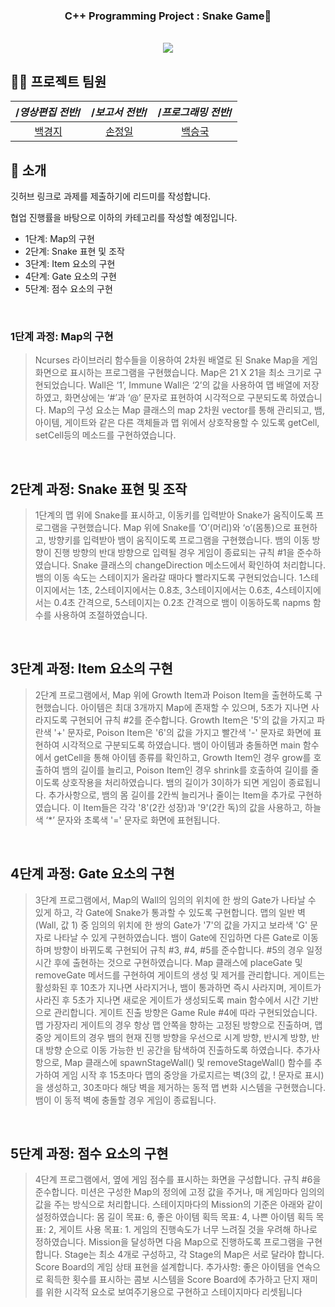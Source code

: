 <div align="center">


### C++ Programming Project : Snake Game🐍

<br/> [<img src="https://img.shields.io/badge/프로젝트 기간-2025.05.08~2025.06.17-fab2ac?style=flat&logo=&logoColor=white" />]()

</div> 


## 💁‍♂️ 프로젝트 팀원
|/*영상편집 전반*/|/*보고서 전반*/|/*프로그래밍 전반*/|
|:---:|:---:|:---:|
|[백경지](https://github.com/jason77218)|[손정일](https://github.com/sonjungil)|[백승국](https://github.com/skybluesoda)|

## 📝 소개
깃허브 링크로 과제를 제출하기에 리드미를 작성합니다.

협업 진행률을 바탕으로 이하의 카테고리를 작성할 예정입니다.
- 1단계: Map의 구현
- 2단계: Snake 표현 및 조작
- 3단계: Item 요소의 구현
- 4단계: Gate 요소의 구현
- 5단계: 점수 요소의 구현

<br />

### 1단계 과정: Map의 구현
> Ncurses 라이브러리 함수들을 이용하여 2차원 배열로 된 Snake Map을 게임 화면으로 표시하는 프로그램을 구현했습니다. Map은 21 X 21을 최소 크기로 구현되었습니다. Wall은 ‘1’, Immune Wall은 ‘2’의 값을 사용하여 맵 배열에 저장하였고, 화면상에는 ‘#’과 ‘@’ 문자로 표현하여 시각적으로 구분되도록 하였습니다. Map의 구성 요소는 Map 클래스의 map 2차원 vector를 통해 관리되고, 뱀, 아이템, 게이트와 같은 다른 객체들과 맵 위에서 상호작용할 수 있도록 getCell, setCell등의 메소드를 구현하였습니다.

<br />

## 2단계 과정: Snake 표현 및 조작
> 1단계의 맵 위에 Snake를 표시하고, 이동키를 입력받아 Snake가 움직이도록 프로그램을 구현했습니다. Map 위에 Snake를 ‘O’(머리)와 ‘o’(몸통)으로 표현하고, 방향키를 입력받아 뱀이 움직이도록 프로그램을 구현했습니다. 뱀의 이동 방향이 진행 방향의 반대 방향으로 입력될 경우 게임이 종료되는 규칙 #1을 준수하였습니다. Snake 클래스의 changeDirection 메소드에서 확인하여 처리합니다. 뱀의 이동 속도는 스테이지가 올라갈 때마다 빨라지도록 구현되었습니다. 1스테이지에서는 1초, 2스테이지에서는 0.8초, 3스테이지에서는 0.6초, 4스테이지에서는 0.4초 간격으로, 5스테이지는 0.2초 간격으로 뱀이 이동하도록 napms 함수를 사용하여 조절하였습니다.


<br />

## 3단계 과정: Item 요소의 구현
> 2단계 프로그램에서, Map 위에 Growth Item과 Poison Item을 출현하도록 구현했습니다. 아이템은 최대 3개까지 Map에 존재할 수 있으며, 5초가 지나면 사라지도록 구현되어 규칙 #2를 준수합니다. Growth Item은 '5'의 값을 가지고 파란색 '+' 문자로, Poison Item은 '6'의 값을 가지고 빨간색 '-' 문자로 화면에 표현하여 시각적으로 구분되도록 하였습니다. 뱀이 아이템과 충돌하면 main 함수에서 getCell을 통해 아이템 종류를 확인하고, Growth Item인 경우 grow를 호출하여 뱀의 길이를 늘리고, Poison Item인 경우 shrink를 호출하여 길이를 줄이도록 상호작용을 처리하였습니다. 뱀의 길이가 3이하가 되면 게임이 종료됩니다. 추가사항으로, 뱀의 몸 길이를 2칸씩 늘리거나 줄이는 Item을 추가로 구현하였습니다. 이 Item들은 각각 '8'(2칸 성장)과 '9'(2칸 독)의 값을 사용하고, 하늘색 ‘*’ 문자와 초록색 '=' 문자로 화면에 표현됩니다.

<br />

## 4단계 과정: Gate 요소의 구현
> 3단계 프로그램에서, Map의 Wall의 임의의 위치에 한 쌍의 Gate가 나타날 수 있게 하고, 각 Gate에 Snake가 통과할 수 있도록 구현합니다. 맵의 일반 벽(Wall, 값 1) 중 임의의 위치에 한 쌍의 Gate가 '7'의 값을 가지고 보라색 'G' 문자로 나타날 수 있게 구현하였습니다. 뱀이 Gate에 진입하면 다른 Gate로 이동하며 방향이 바뀌도록 구현되어 규칙 #3, #4, #5를 준수합니다. #5의 경우 일정 시간 후에 출현하는 것으로 구현하였습니다. Map 클래스에 placeGate 및 removeGate 메서드를 구현하여 게이트의 생성 및 제거를 관리합니다. 게이트는 활성화된 후 10초가 지나면 사라지거나, 뱀이 통과하면 즉시 사라지며, 게이트가 사라진 후 5초가 지나면 새로운 게이트가 생성되도록 main 함수에서 시간 기반으로 관리합니다. 게이트 진출 방향은 Game Rule #4에 따라 구현되었습니다. 맵 가장자리 게이트의 경우 항상 맵 안쪽을 향하는 고정된 방향으로 진출하며, 맵 중앙 게이트의 경우 뱀의 현재 진행 방향을 우선으로 시계 방향, 반시계 방향, 반대 방향 순으로 이동 가능한 빈 공간을 탐색하여 진출하도록 하였습니다. 추가사항으로, Map 클래스에 spawnStageWall() 및 removeStageWall() 함수를 추가하여 게임 시작 후 15초마다 맵의 중앙을 가로지르는 벽(3의 값, ! 문자로 표시)을 생성하고, 30초마다 해당 벽을 제거하는 동적 맵 변화 시스템을 구현했습니다. 뱀이 이 동적 벽에 충돌할 경우 게임이 종료됩니다.

<br />

## 5단계 과정: 점수 요소의 구현
> 4단계 프로그램에서, 옆에 게임 점수를 표시하는 화면을 구성합니다. 규칙 #6을 준수합니다. 미션은 구성한 Map의 정의에 고정 값을 주거나, 매 게임마다 임의의 값을 주는 방식으로 처리합니다. 스테이지마다의 Mission의 기준은 아래와 같이 설정하였습니다: 몸 길이 목표: 6, 좋은 아이템 획득 목표: 4, 나쁜 아이템 획득 목표: 2, 게이트 사용 목표: 1. 게임의 진행속도가 너무 느려질 것을 우려해 하나로 정하였습니다. Mission을 달성하면 다음 Map으로 진행하도록 프로그램을 구현합니다. Stage는 최소 4개로 구성하고, 각 Stage의 Map은 서로 달라야 합니다. Score Board의 게임 상태 표현을 설계합니다. 추가사항: 좋은 아이템을 연속으로 획득한 횟수를 표시하는 콤보 시스템을 Score Board에 추가하고 단지 재미를 위한 시각적 요소로 보여주기용으로 구현하고 스테이지마다 리셋됩니다

<br />
